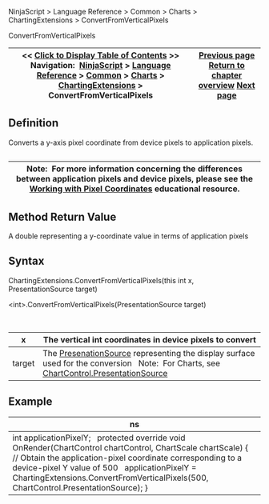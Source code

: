 ﻿


NinjaScript \> Language Reference \> Common \> Charts \> ChartingExtensions \> ConvertFromVerticalPixels






















ConvertFromVerticalPixels







| \<\< [Click to Display Table of Contents](convertfromverticalpixels.md) \>\> **Navigation:**     [NinjaScript](ninjascript-1.md) \> [Language Reference](language_reference_wip-1.md) \> [Common](common-1.md) \> [Charts](chart-1.md) \> [ChartingExtensions](chartingextensions-1.md) \> ConvertFromVerticalPixels | [Previous page](convertfromhorizontalpixels-1.md) [Return to chapter overview](chartingextensions-1.md) [Next page](converttohorizontalpixels-1.md) |
| --- | --- |











## Definition


Converts a y\-axis pixel coordinate from device pixels to application pixels.


## 




| Note:  For more information concerning the differences between application pixels and device pixels, please see the [Working with Pixel Coordinates](working_with_pixel_coordinates-1.md) educational resource. |
| --- |



## 


## 


## Method Return Value


A double representing a y\-coordinate value in terms of application pixels


## 


## Syntax


ChartingExtensions.ConvertFromVerticalPixels(this int x, PresentationSource target)  

\<int\>.ConvertFromVerticalPixels(PresentationSource target)


 




| x | The vertical int coordinates in device pixels to convert |
| --- | --- |
| target | The [PresenationSource](https://msdn.microsoft.com/en-us/library/system.windows.presentationsource(v=vs.110).aspx) representing the display surface used for the conversion   Note:  For Charts, see [ChartControl.PresentationSource](presentationsource-1.md) |



## 


## 


## Example




| ns |
| --- |
| int applicationPixelY;   protected override void OnRender(ChartControl chartControl, ChartScale chartScale) {    // Obtain the application\-pixel coordinate corresponding to a device\-pixel Y value of 500    applicationPixelY \= ChartingExtensions.ConvertFromVerticalPixels(500, ChartControl.PresentationSource); } |









